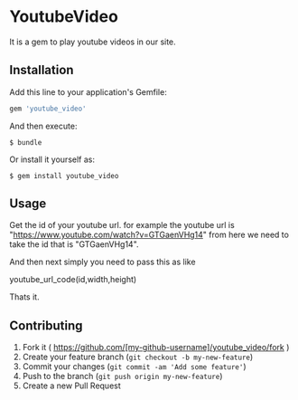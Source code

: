 # YoutubeVideo

It is a gem to play youtube videos in our site.


## Installation

Add this line to your application's Gemfile:

```ruby
gem 'youtube_video'
```

And then execute:

    $ bundle

Or install it yourself as:

    $ gem install youtube_video

## Usage

Get the id of your youtube url. for example the youtube url is "https://www.youtube.com/watch?v=GTGaenVHg14" from here we need to take the id that is "GTGaenVHg14".

And then next simply you need to pass this as like 

youtube_url_code(id,width,height)

Thats it.

## Contributing

1. Fork it ( https://github.com/[my-github-username]/youtube_video/fork )
2. Create your feature branch (`git checkout -b my-new-feature`)
3. Commit your changes (`git commit -am 'Add some feature'`)
4. Push to the branch (`git push origin my-new-feature`)
5. Create a new Pull Request
